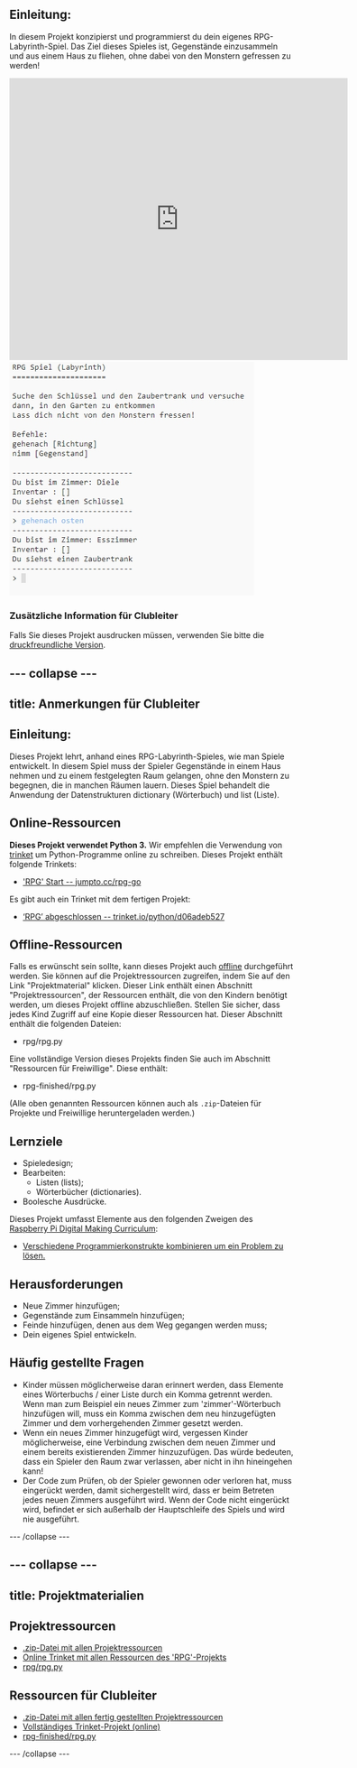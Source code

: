 ## Einleitung:

In diesem Projekt konzipierst und programmierst du dein eigenes RPG-Labyrinth-Spiel. Das Ziel dieses Spieles ist, Gegenstände einzusammeln und aus einem Haus zu fliehen, ohne dabei von den Monstern gefressen zu werden!

<div class="trinket">
  <iframe src="https://trinket.io/embed/python/d06adeb527?outputOnly=true&start=result" width="600" height="500" frameborder="0" marginwidth="0" marginheight="0" allowfullscreen>
  </iframe>
  <img src="images/rpg-finished.png">
</div>

### Zusätzliche Information für Clubleiter

Falls Sie dieses Projekt ausdrucken müssen, verwenden Sie bitte die [druckfreundliche Version](https://projects.raspberrypi.org/en/projects/rpg/print).

## \--- collapse \---

## title: Anmerkungen für Clubleiter

## Einleitung:

Dieses Projekt lehrt, anhand eines RPG-Labyrinth-Spieles, wie man Spiele entwickelt. In diesem Spiel muss der Spieler Gegenstände in einem Haus nehmen und zu einem festgelegten Raum gelangen, ohne den Monstern zu begegnen, die in manchen Räumen lauern. Dieses Spiel behandelt die Anwendung der Datenstrukturen dictionary (Wörterbuch) und list (Liste).

## Online-Ressourcen

**Dieses Projekt verwendet Python 3.** Wir empfehlen die Verwendung von [trinket](https://trinket.io/) um Python-Programme online zu schreiben. Dieses Projekt enthält folgende Trinkets:

+ ['RPG' Start -- jumpto.cc/rpg-go](http://jumpto.cc/rpg-go)

Es gibt auch ein Trinket mit dem fertigen Projekt:

+ [‘RPG’ abgeschlossen -- trinket.io/python/d06adeb527](https://trinket.io/python/d06adeb527)

## Offline-Ressourcen

Falls es erwünscht sein sollte, kann dieses Projekt auch [offline](https://www.codeclubprojects.org/en-GB/resources/python-working-offline/) durchgeführt werden. Sie können auf die Projektressourcen zugreifen, indem Sie auf den Link "Projektmaterial" klicken. Dieser Link enthält einen Abschnitt "Projektressourcen", der Ressourcen enthält, die von den Kindern benötigt werden, um dieses Projekt offline abzuschließen. Stellen Sie sicher, dass jedes Kind Zugriff auf eine Kopie dieser Ressourcen hat. Dieser Abschnitt enthält die folgenden Dateien:

+ rpg/rpg.py

Eine vollständige Version dieses Projekts finden Sie auch im Abschnitt "Ressourcen für Freiwillige". Diese enthält:

+ rpg-finished/rpg.py

(Alle oben genannten Ressourcen können auch als `.zip`-Dateien für Projekte und Freiwillige heruntergeladen werden.)

## Lernziele

+ Spieledesign;
+ Bearbeiten: 
    + Listen (lists);
    + Wörterbücher (dictionaries).
+ Boolesche Ausdrücke.

Dieses Projekt umfasst Elemente aus den folgenden Zweigen des [Raspberry Pi Digital Making Curriculum](http://rpf.io/curriculum):

+ [Verschiedene Programmierkonstrukte kombinieren um ein Problem zu lösen.](https://www.raspberrypi.org/curriculum/programming/builder)

## Herausforderungen

+ Neue Zimmer hinzufügen;
+ Gegenstände zum Einsammeln hinzufügen;
+ Feinde hinzufügen, denen aus dem Weg gegangen werden muss;
+ Dein eigenes Spiel entwickeln.

## Häufig gestellte Fragen

+ Kinder müssen möglicherweise daran erinnert werden, dass Elemente eines Wörterbuchs / einer Liste durch ein Komma getrennt werden. Wenn man zum Beispiel ein neues Zimmer zum 'zimmer'-Wörterbuch hinzufügen will, muss ein Komma zwischen dem neu hinzugefügten Zimmer und dem vorhergehenden Zimmer gesetzt werden.
+ Wenn ein neues Zimmer hinzugefügt wird, vergessen Kinder möglicherweise, eine Verbindung zwischen dem neuen Zimmer und einem bereits existierenden Zimmer hinzuzufügen. Das würde bedeuten, dass ein Spieler den Raum zwar verlassen, aber nicht in ihn hineingehen kann!
+ Der Code zum Prüfen, ob der Spieler gewonnen oder verloren hat, muss eingerückt werden, damit sichergestellt wird, dass er beim Betreten jedes neuen Zimmers ausgeführt wird. Wenn der Code nicht eingerückt wird, befindet er sich außerhalb der Hauptschleife des Spiels und wird nie ausgeführt.

\--- /collapse \---

## \--- collapse \---

## title: Projektmaterialien

## Projektressourcen

+ [.zip-Datei mit allen Projektressourcen](resources/rpg-project-resources.zip)
+ [Online Trinket mit allen Ressourcen des 'RPG'-Projekts](http://jumpto.cc/rpg-go)
+ [rpg/rpg.py](resources/rpg-rpg.py)

## Ressourcen für Clubleiter

+ [.zip-Datei mit allen fertig gestellten Projektressourcen](resources/rpg-volunteer-resources.zip)
+ [Vollständiges Trinket-Projekt (online)](https://trinket.io/python/d06adeb527)
+ [rpg-finished/rpg.py](resources/rpg-finished-rpg.py)

\--- /collapse \---